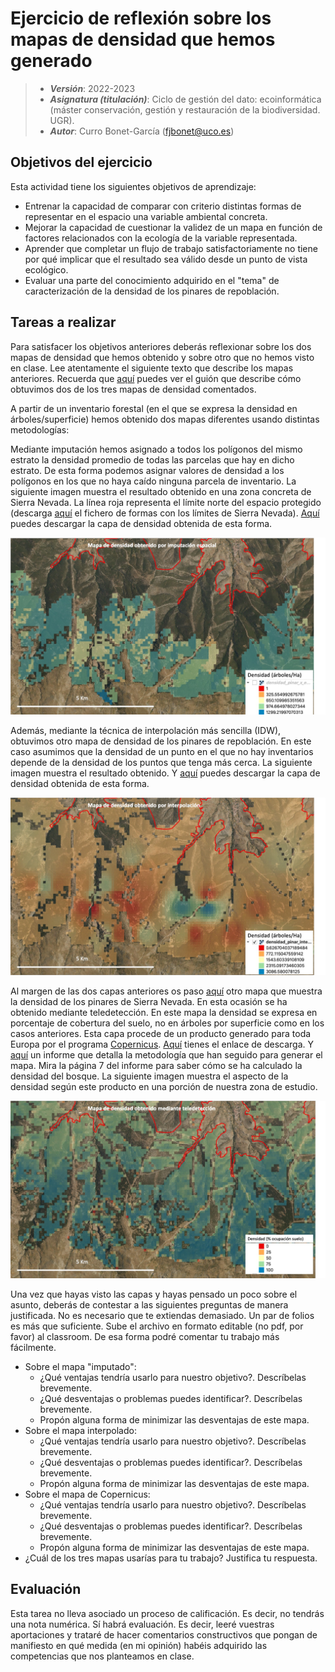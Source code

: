 # Ejercicio de reflexión sobre los mapas de densidad que hemos generado


> + **_Versión_**: 2022-2023
> + **_Asignatura (titulación)_**: Ciclo de gestión del dato: ecoinformática (máster conservación, gestión y restauración de la biodiversidad. UGR).
> + **_Autor_**: Curro Bonet-García (fjbonet@uco.es)



## Objetivos del ejercicio

Esta actividad tiene los siguientes objetivos de aprendizaje:

+ Entrenar la capacidad de comparar con criterio distintas formas de representar en el espacio una variable ambiental concreta.
+ Mejorar la capacidad de cuestionar la validez de un mapa en función de factores relacionados con la ecología de la variable representada. 
+ Aprender que completar un flujo de trabajo satisfactoriamente no tiene por qué implicar que el resultado sea válido desde un punto de vista ecológico.
+ Evaluar una parte del conocimiento adquirido en el "tema" de caracterización de la densidad de los pinares de repoblación.

## Tareas a realizar

Para satisfacer los objetivos anteriores deberás reflexionar sobre los dos mapas de densidad que hemos obtenido y sobre otro que no hemos visto en clase. Lee atentamente el siguiente texto que describe los mapas anteriores. Recuerda que [aquí](https://rawcdn.githack.com/aprendiendo-cosas/TP_densidad_pinar_ecoinf_UGR/2022_2023/guion_densidad_pinares.html) puedes ver el guión que describe cómo obtuvimos dos de los tres mapas de densidad comentados. 

A partir de un inventario forestal (en el que se expresa la densidad en árboles/superficie) hemos obtenido dos mapas diferentes usando distintas metodologías:

Mediante imputación hemos asignado a todos los polígonos del mismo estrato la densidad promedio de todas las parcelas que hay en dicho estrato. De esta forma podemos asignar valores de densidad a los polígonos en los que no haya caído ninguna parcela de inventario. La siguiente imagen muestra el resultado obtenido en una zona concreta de Sierra Nevada. La línea roja representa el límite norte del espacio protegido (descarga [aquí](https://github.com/aprendiendo-cosas/A_densidad_pinar_ecoinf_UGR/raw/2022-2023/geoinfo/pnatural_23030.zip) el fichero de formas con los límites de Sierra Nevada). [Aquí](https://github.com/aprendiendo-cosas/A_densidad_pinar_ecoinf_UGR/raw/2022-2023/geoinfo/densidad_pinar_x_estratos.tif) puedes descargar la capa de densidad obtenida de esta forma.

![image](https://github.com/aprendiendo-cosas/A_densidad_pinar_ecoinf_UGR/raw/2022-2023/imagenes/imputacion.jpeg)



Además, mediante la técnica de interpolación más sencilla (IDW), obtuvimos otro mapa de densidad de los pinares de repoblación. En este caso asumimos que la densidad de un punto en el que no hay inventarios depende de la densidad de los puntos que tenga más cerca. La siguiente imagen muestra el resultado obtenido. Y [aquí](https://github.com/aprendiendo-cosas/A_densidad_pinar_ecoinf_UGR/raw/2022-2023/geoinfo/densidad_pinar_interpolada.tif) puedes descargar la capa de densidad obtenida de esta forma. 

![image](https://github.com/aprendiendo-cosas/A_densidad_pinar_ecoinf_UGR/raw/2022-2023/imagenes/interpolacion.jpeg)

Al margen de las dos capas anteriores os paso [aquí](https://github.com/aprendiendo-cosas/A_densidad_pinar_ecoinf_UGR/raw/2022-2023/geoinfo/TCD_pines.tif) otro mapa que muestra la densidad de los pinares de Sierra Nevada. En esta ocasión se ha obtenido mediante teledetección. En este mapa la densidad se expresa en porcentaje de cobertura del suelo, no en árboles por superficie como en los casos anteriores. Esta capa procede de un producto generado para toda Europa por el programa [Copernicus](https://www.copernicus.eu/en). [Aquí](https://land.copernicus.eu/pan-european/high-resolution-layers/forests/tree-cover-density/status-maps/tree-cover-density-2018) tienes el enlace de descarga. Y [aquí](https://github.com/aprendiendo-cosas/A_densidad_pinar_ecoinf_UGR/raw/2022-2023/biblio/Forest_Technical_Specs_Public_v11.pdf) un informe que detalla la metodología que han seguido para generar el mapa. Mira la página 7 del informe para saber cómo se ha calculado la densidad del bosque. La siguiente imagen muestra el aspecto de la densidad según este producto en una porción de nuestra zona de estudio.

![image](https://github.com/aprendiendo-cosas/A_densidad_pinar_ecoinf_UGR/raw/2022-2023/imagenes/teledeteccion.jpeg)

Una vez que hayas visto las capas y hayas pensado un poco sobre el asunto, deberás de contestar a las siguientes preguntas de manera justificada. No es necesario que te extiendas demasiado. Un par de folios es más que suficiente. Sube el archivo en formato editable (no pdf, por favor) al classroom. De esa forma podré comentar tu trabajo más fácilmente.

+ Sobre el mapa "imputado":
  + ¿Qué ventajas tendría usarlo para nuestro objetivo?.  Descríbelas brevemente.
  + ¿Qué desventajas o problemas puedes identificar?. Descríbelas brevemente.
  + Propón alguna forma de minimizar las desventajas de este mapa.
+ Sobre el mapa interpolado:
  + ¿Qué ventajas tendría usarlo para nuestro objetivo?.  Descríbelas brevemente.
  + ¿Qué desventajas o problemas puedes identificar?. Descríbelas brevemente.
  + Propón alguna forma de minimizar las desventajas de este mapa.
+ Sobre el mapa de Copernicus:
  + ¿Qué ventajas tendría usarlo para nuestro objetivo?.  Descríbelas brevemente.
  + ¿Qué desventajas o problemas puedes identificar?. Descríbelas brevemente.
  + Propón alguna forma de minimizar las desventajas de este mapa.
+ ¿Cuál de los tres mapas usarías para tu trabajo? Justifica tu respuesta.



## Evaluación
Esta tarea no lleva asociado un proceso de calificación. Es decir, no tendrás una nota numérica. Sí habrá evaluación. Es decir, leeré vuestras aportaciones y trataré de hacer comentarios constructivos que pongan de manifiesto en qué medida (en mi opinión) habéis adquirido las competencias que nos planteamos en clase.

